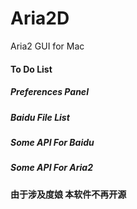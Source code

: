 # Aria2D
Aria2 GUI for Mac

#### To Do List
##### Preferences Panel

##### Baidu File List

##### Some API For Baidu

##### Some API For Aria2

#### 由于涉及度娘  本软件不再开源

